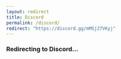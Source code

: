 ```yaml
---
layout: redirect
title: Discord
permalink: /discord/
redirect: "https://discord.gg/mMSj27VKyj"
---
```


### Redirecting to Discord...
